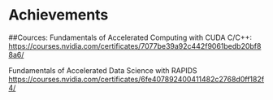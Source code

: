 # Achievements

##Cources:
Fundamentals of Accelerated Computing with CUDA C/C++:
https://courses.nvidia.com/certificates/7077be39a92c442f9061bedb20bf88a6/

Fundamentals of Accelerated Data Science with RAPIDS
https://courses.nvidia.com/certificates/6fe407892400411482c2768d0ff182f4/

